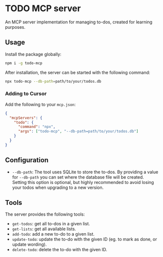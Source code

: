 # TODO MCP server

An MCP server implementation for managing to-dos, created for learning purposes.

## Usage

Install the package globally:

```sh
npm i -g todo-mcp
```

After installation, the server can be started with the following command:

```sh
npx todo-mcp --db-path=path/to/your/todos.db
```

### Adding to Cursor

Add the following to your `mcp.json`:

```json
{
  "mcpServers": {
    "todo": {
      "command": "npx",
      "args": ["todo-mcp", "--db-path=path/to/your/todos.db"]
    }
  }
}
```

## Configuration

- `--db-path`: The tool uses SQLite to store the to-dos.
By providing a value for `--db-path` you can set where the database file will be created.
Setting this option is optional, but highly recommended to avoid losing your todos when upgrading to a new version.

## Tools

The server provides the following tools:

- `get-todos`: get all to-dos in a given list.
- `get-lists`: get all available lists.
- `add-todo`: add a new to-do to a given list.
- `update-todo`: update the to-do with the given ID (eg. to mark as done, or update wording).
- `delete-todo`: delete the to-do with the given ID.
